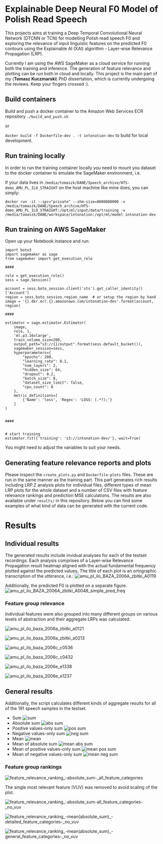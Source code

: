 # Explainable Deep Neural F0 Model of Polish Read Speech
This projects aims at training a Deep Temporal Convolutional Neural Network (DTCNN or TCN) for modelling Polish read speech F0 and exploring the relevance of input linguistic features on the predicted F0 contours using the Explainable AI (XAI) algorithm - Layer-wise Relevance Propagation (LRP).

Currently I am using the AWS SageMaker as a cloud service for running both the training and inference. The generation of feature relevance and plotting can be run both in cloud and locally.
This project is the main part of my (**Tomasz Kuczmarski**) PhD dissertation, which is currently undergoing the reviews. Keep your fingers crossed :).

## Build containers
Build and push a docker container to the Amazon Web Services ECR repository
`./build_and_push.sh`

or 

`docker build -f Dockerfile-dev . -t intonation-dev`
to build for local development.

## Run training locally
In order to run the training container locally you need to mount you dataset to the docker container to emulate the SageMaker environment, i.e.

If your data lives in `/media/tomaszk/DANE/Speech_archive/HTS-demo_AMU_PL_ILO_STRAIGHT` on the host machine like mine does, you can simply:

`docker run -it --ipc="private" --shm-size=8000000000 -v /media/tomaszk/DANE/Speech_archive/HTS-demo_AMU_PL_ILO_STRAIGHT:/opt/ml/input/data/training -v /media/tomaszk/DANE/workspace/intonation:/opt/ml/model intonation-dev`

## Run training on AWS SageMaker

Open up your Notebook instance and run:
```
import boto3
import sagemaker as sage
from sagemaker import get_execution_role

####

role = get_execution_role()
sess = sage.Session()

account = sess.boto_session.client('sts').get_caller_identity()['Account']
region = sess.boto_session.region_name  # or setup the region by hand
image = '{}.dkr.ecr.{}.amazonaws.com/intonation-dev'.format(account, region)

####

estimator = sage.estimator.Estimator(
    image,
    role, 1,
    'ml.p3.16xlarge',
    train_volume_size=200,
    output_path="s3://{}/output".format(sess.default_bucket()),
    sagemaker_session=sess,
    hyperparameters={
        "epochs": 200,
        "learning_rate": 0.1,
        "num_layers": 2,
        "hidden_size": 64,
        "dropout": 0.2,
        "batch_size": 8,
        "dataset_size_limit": false,
        "cpu_count": 0
    },
    metric_definitions=[
        {'Name': 'loss', 'Regex': 'LOSS: (.*?);'}
    ]
)


####


# start training
estimator.fit({'training': 's3://intonation-dev/'}, wait=True)

```

You might need to adjust the variables to suit your needs.


## Generating feature relevance reports and plots
Please inspect the `create_plots.py` and `Dockerfile-plots` files. These are run in the same manner as the training part. This part generates rich results including LRP.Z analysis plots for individual files, different types of mean LRP plots for the whole dataset and a number of CSV files with feature relevance rankings and prediction MSE calculations.
The results are also available under `results/` in this repository. Below you can find some examples of what kind of data can be generated with the current code.

# Results

## Individual results
The generated results include invidual analyses for each of the testset recordings. Each analysis comprises of a Layer-wise Relevance Propagation result heatmap aligned with the actual fundamental frequency plotted against the predicted values. The title of each plot is an ortographic transcription of the utterance, i.e.:
![amu_pl_ilo_BAZA_2006A_zbitki_A0119](https://github.com/mrslacklines/intonation_synthesis/blob/master/intonation_synthesis/results/relevance/plots/raw/amu_pl_ilo_baza_2006a_zbitki_a0119.png)

Additionally, the predicted F0 is plotted on a separate figure.
![amu_pl_ilo_BAZA_2006A_zbitki_A0048_simple_pred_freq](https://github.com/mrslacklines/intonation_synthesis/blob/master/intonation_synthesis/results/f0/plots/predicted/amu_pl_ilo_BAZA_2006A_zbitki_A0048_simple_pred_freq.png)

### Feature group relevance
Individual features were also grouped into many different groups on various levels of abstraction and their aggregate LRPs was calculated.

![amu_pl_ilo_baza_2006a_zbitki_a0121](https://github.com/mrslacklines/intonation_synthesis/blob/master/intonation_synthesis/results/relevance/plots/feature_groups/specific/linguistic_level/with_relation_type/linguistic_levels_and_relation_types_amu_pl_ilo_baza_2006a_zbitki_a0121.png)

![amu_pl_ilo_baza_2006a_zbitki_a0213](https://github.com/mrslacklines/intonation_synthesis/blob/master/intonation_synthesis/results/relevance/plots/feature_groups/specific/linguistic_level/with_relation_type/linguistic_levels_and_relation_types_amu_pl_ilo_baza_2006a_zbitki_a0213.png)

![amu_pl_ilo_baza_2006c_c0536](https://github.com/mrslacklines/intonation_synthesis/blob/master/intonation_synthesis/results/relevance/plots/feature_groups/specific/linguistic_level/with_relation_type/linguistic_levels_and_relation_types_amu_pl_ilo_baza_2006c_c0536.png)

![amu_pl_ilo_baza_2006c_c0432](https://github.com/mrslacklines/intonation_synthesis/blob/master/intonation_synthesis/results/relevance/plots/feature_groups/general/general_feature_categories_amu_pl_ilo_baza_2006c_c0432.png)

![amu_pl_ilo_baza_2006e_e1338](https://github.com/mrslacklines/intonation_synthesis/blob/master/intonation_synthesis/results/relevance/plots/feature_groups/detailed/detailed_feature_categories_amu_pl_ilo_baza_2006e_e1338.png)

![amu_pl_ilo_baza_2006e_e1237](https://github.com/mrslacklines/intonation_synthesis/blob/master/intonation_synthesis/results/relevance/plots/feature_groups/all/all_feature_categories_amu_pl_ilo_baza_2006e_e1237.png)


## General results
Additionally, the script calculates different kinds of aggregate results for all of the 191 speech samples in the testset.
* Sum
![sum](https://github.com/mrslacklines/intonation_synthesis/blob/master/intonation_synthesis/results/relevance/plots/aggregate/sum.png)
* Absolute sum
![abs sum](https://github.com/mrslacklines/intonation_synthesis/blob/master/intonation_synthesis/results/relevance/plots/aggregate/absolute_sum.png)
* Positive values-only sum
![pos sum](https://github.com/mrslacklines/intonation_synthesis/blob/master/intonation_synthesis/results/relevance/plots/aggregate/positive_values_sum.png)
* Negative values-only sum
![neg sum](https://github.com/mrslacklines/intonation_synthesis/blob/master/intonation_synthesis/results/relevance/plots/aggregate/negative_values_sum.png)
* Mean
![mean](https://github.com/mrslacklines/intonation_synthesis/blob/master/intonation_synthesis/results/relevance/plots/aggregate/mean_(sum).png)
* Mean of absolute sum
![mean abs sum](https://github.com/mrslacklines/intonation_synthesis/blob/master/intonation_synthesis/results/relevance/plots/aggregate/mean_(absolute_sum).png)
* Mean of positive values-only sum
![mean pos sum](https://github.com/mrslacklines/intonation_synthesis/blob/master/intonation_synthesis/results/relevance/plots/aggregate/mean_(positive_only_sum).png)
* Mean of negative values-only sum
![mean neg sum](https://github.com/mrslacklines/intonation_synthesis/blob/master/intonation_synthesis/results/relevance/plots/aggregate/mean_(negative_only_sum).png)

### Feature group rankings

![feature_relevance_ranking_-_absolute_sum_-_all_feature_categories](https://github.com/mrslacklines/intonation_synthesis/blob/master/intonation_synthesis/results/relevance/rankings/plots/feature_relevance_ranking_-_absolute_sum_-_all_feature_categories.png)

The single most relevant feature (VUV) was removed to avoid scaling of the plot. 

![feature_relevance_ranking_-_absolute_sum_-_all_feature_categories_-_no_vuv](https://github.com/mrslacklines/intonation_synthesis/blob/master/intonation_synthesis/results/relevance/rankings/plots/feature_relevance_ranking_-_absolute_sum_-_all_feature_categories_-_no_vuv.png)

![feature_relevance_ranking_-_mean_(absolute_sum)_-_detailed_feature_categories_-_no_vuv](https://github.com/mrslacklines/intonation_synthesis/blob/master/intonation_synthesis/results/relevance/rankings/plots/feature_relevance_ranking_-_mean_(absolute_sum)_-_detailed_feature_categories_-_no_vuv.png)

![feature_relevance_ranking_-_mean_(absolute_sum)_-_general_feature_categories_-_no_vuv](https://github.com/mrslacklines/intonation_synthesis/blob/master/intonation_synthesis/results/relevance/rankings/plots/feature_relevance_ranking_-_mean_(absolute_sum)_-_general_feature_categories_-_no_vuv.png)
